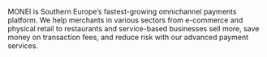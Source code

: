 MONEI is Southern Europe’s fastest-growing omnichannel payments platform. We help merchants in various sectors from e-commerce and physical retail to restaurants and service-based businesses sell more, save money on transaction fees, and reduce risk with our advanced payment services.
